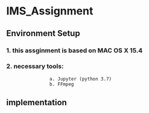# IMS_Assignment

## Environment Setup
### 1. this assginment is based on MAC OS X 15.4
### 2. necessary tools:
                    a. Jupyter (python 3.7)
                    b. FFmpeg 

## implementation
